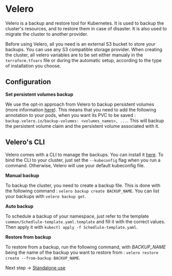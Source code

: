# Velero

Velero is a backup and restore tool for Kubernetes. It is used to backup the cluster's resources, and to restore them in case of disaster. It is also used to migrate the cluster to another provider.

Before using Velero, all you need is an external S3 bucket to store your backups. You can use any S3 compatible storage provider. 
When creating the cluster, all velero variables are to be set either manualy in the `terraform.tfvars` file or during the automatic setup, according to the type of installation you choose.

## Configuration

**Set persistent volumes backup**

We use the opt-in approach from Velero to backup persistent volumes (more information [here](https://velero.io/docs/main/file-system-backup/)). This means that you need to add the following annotation to your pods, when you want its PVC to be saved : `backup.velero.io/backup-volumes: <volumes_names>, ...`. This will backup the persistent volume claim and the persistent volume associated with it.

## Velero's CLI

Velero comes with a CLI to manage the backups. You can install it [here](https://velero.io/docs/v1.6/basic-install/). To bind the CLI to your cluster, just set the `--kubeconfig` flag when you run a command. Otherwise, Velero will use your default kubeconfig file.

**Manual backup**

To backup the cluster, you need to create a backup file. This is done with the following command : `velero backup create BACKUP_NAME`. You can list your backups with `velero backup get`.

**Auto backup**

To schedule a backup of your namespace, just refer to the template `common/Schedlule-template.yaml.template` and fill it with the correct values. Then apply it with `kubectl apply -f Schedlule-template.yaml`.

**Restore from backup**

To restore from a backup, run the following command, with *BACKUP_NAME* being the name of the backup you want to restore from : `velero restore create --from-backup BACKUP_NAME`.

Next step → [Standalone use](./standalone.md)